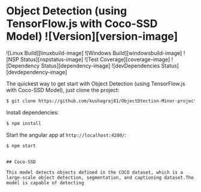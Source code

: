 # Object Detection (using TensorFlow.js with Coco-SSD Model)  ![Version][version-image]

![Linux Build][linuxbuild-image]
![Windows Build][windowsbuild-image]
![NSP Status][nspstatus-image]
![Test Coverage][coverage-image]
![Dependency Status][dependency-image]
![devDependencies Status][devdependency-image]

The quickest way to get start with Object Detection (using TensorFlow.js with Coco-SSD Model), just clone the project:

```bash
$ git clone https://github.com/kushagraj81/ObjectDtection-Minor-project.git
```

Install dependencies:

```bash
$ npm install
```

Start the angular app at `http://localhost:4200/`:

```bash
$ npm start
```


```

## Coco-SSD

This model detects objects defined in the COCO dataset, which is a large-scale object detection, segmentation, and captioning dataset.The model is capable of detecting 
 

 
